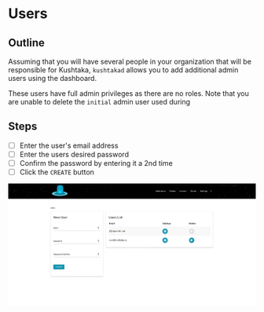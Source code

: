 # Users

## Outline

Assuming that you will have several people in your organization that will be responsible for Kushtaka, `kushtakad` allows you to add additional admin users using the dashboard. 

These users have full admin privileges as there are no roles. Note that you are unable to delete the `initial` admin user used during

## Steps

* [ ] Enter the user's email address
* [ ] Enter the users desired password
* [ ] Confirm the password by entering it a 2nd time
* [ ] Click the `CREATE` button

![the users screen allows you to create new admin users](.gitbook/assets/users.png)

